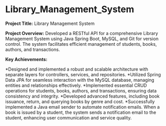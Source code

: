 # Library_Management_System
**Project Title:** Library Management System

**Project Overview:** Developed a RESTful API for a comprehensive Library Management System using Java Spring Boot, MySQL, and Git for version control. The system facilitates efficient management of students, books, authors, and transactions.

**Key Achievements:**

*Designed and implemented a robust and scalable architecture with separate layers for controllers, services, and repositories.
*Utilized Spring Data JPA for seamless interaction with the MySQL database, managing entities and relationships effectively.
*Implemented essential CRUD operations for students, books, authors, and transactions, ensuring data consistency and integrity.
*Developed advanced features, including book issuance, return, and querying books by genre and cost.
*Successfully implemented a Java email sender to automate notification emails. When a book is issued by a student, the system sends a notification email to the student, enhancing user communication and service quality.
